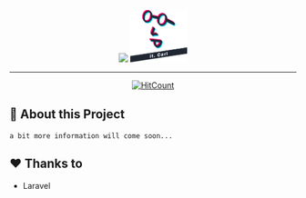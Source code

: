 <p align="center">
    <img src="https://laravel.com/assets/img/components/logo-laravel.svg">
    <img width="100px" src="https://raw.githubusercontent.com/itCarl/personalPortfolio/master/public/images/logo.png">
</p>

<div align="center">
    
---
[![HitCount](http://hits.dwyl.com/itCarl/personalPortfolio.svg)](http://hits.dwyl.com/itCarl/personalPortfolio)

</div>

## :memo: About this Project
```
a bit more information will come soon...
```

## :hearts: Thanks to 

- Laravel 
